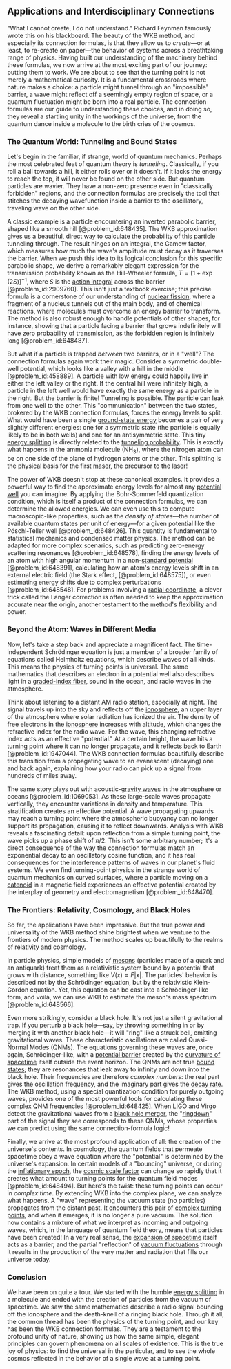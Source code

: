 ## Applications and Interdisciplinary Connections

"What I cannot create, I do not understand." Richard Feynman famously wrote this on his blackboard. The beauty of the WKB method, and especially its connection formulas, is that they allow us to *create*—or at least, to re-create on paper—the behavior of systems across a breathtaking range of physics. Having built our understanding of the machinery behind these formulas, we now arrive at the most exciting part of our journey: putting them to work. We are about to see that the turning point is not merely a mathematical curiosity. It is a fundamental crossroads where nature makes a choice: a particle might tunnel through an "impossible" barrier, a wave might reflect off a seemingly empty region of space, or a quantum fluctuation might be born into a real particle. The connection formulas are our guide to understanding these choices, and in doing so, they reveal a startling unity in the workings of the universe, from the quantum dance inside a molecule to the birth cries of the cosmos.

### The Quantum World: Tunneling and Bound States

Let's begin in the familiar, if strange, world of quantum mechanics. Perhaps the most celebrated feat of quantum theory is *tunneling*. Classically, if you roll a ball towards a hill, it either rolls over or it doesn't. If it lacks the energy to reach the top, it will never be found on the other side. But quantum particles are wavier. They have a non-zero presence even in "classically forbidden" regions, and the connection formulas are precisely the tool that stitches the decaying wavefunction inside a barrier to the oscillatory, traveling wave on the other side.

A classic example is a particle encountering an inverted parabolic barrier, shaped like a smooth hill [@problem_id:648435]. The WKB approximation gives us a beautiful, direct way to calculate the probability of this particle tunneling through. The result hinges on an integral, the Gamow factor, which measures how much the wave's amplitude must decay as it traverses the barrier. When we push this idea to its logical conclusion for this specific parabolic shape, we derive a remarkably elegant expression for the transmission probability known as the Hill-Wheeler formula, $T=[1+\exp(2S)]^{-1}$, where $S$ is the [action integral](@article_id:156269) across the barrier [@problem_id:2909760]. This isn't just a textbook exercise; this precise formula is a cornerstone of our understanding of [nuclear fission](@article_id:144742), where a fragment of a nucleus tunnels out of the main body, and of chemical reactions, where molecules must overcome an energy barrier to transform. The method is also robust enough to handle potentials of other shapes, for instance, showing that a particle facing a barrier that grows indefinitely will have zero probability of transmission, as the forbidden region is infinitely long [@problem_id:648487].

But what if a particle is trapped *between* two barriers, or in a "well"? The connection formulas again work their magic. Consider a symmetric double-well potential, which looks like a valley with a hill in the middle [@problem_id:458889]. A particle with low energy could happily live in either the left valley or the right. If the central hill were infinitely high, a particle in the left well would have exactly the same energy as a particle in the right. But the barrier is finite! Tunneling is possible. The particle can leak from one well to the other. This "communication" between the two states, brokered by the WKB connection formulas, forces the energy levels to split. What would have been a single [ground-state energy](@article_id:263210) becomes a pair of very slightly different energies: one for a symmetric state (the particle is equally likely to be in both wells) and one for an antisymmetric state. This tiny [energy splitting](@article_id:192684) is directly related to the [tunneling probability](@article_id:149842). This is exactly what happens in the ammonia molecule ($\text{NH}_3$), where the nitrogen atom can be on one side of the plane of hydrogen atoms or the other. This splitting is the physical basis for the first [maser](@article_id:194857), the precursor to the laser!

The power of WKB doesn't stop at these canonical examples. It provides a powerful way to find the approximate energy levels for almost any [potential well](@article_id:151646) you can imagine. By applying the Bohr-Sommerfeld quantization condition, which is itself a product of the connection formulas, we can determine the allowed energies. We can even use this to compute macroscopic-like properties, such as the *density of states*—the number of available quantum states per unit of energy—for a given potential like the Pöschl-Teller well [@problem_id:648426]. This quantity is fundamental to statistical mechanics and condensed matter physics. The method can be adapted for more complex scenarios, such as predicting zero-energy scattering resonances [@problem_id:648578], finding the energy levels of an atom with high angular momentum in a non-[standard potential](@article_id:154321) [@problem_id:648391], calculating how an atom's energy levels shift in an external electric field (the Stark effect, [@problem_id:648575]), or even estimating energy shifts due to complex perturbations [@problem_id:648548]. For problems involving a [radial coordinate](@article_id:164692), a clever trick called the Langer correction is often needed to keep the approximation accurate near the origin, another testament to the method's flexibility and power.

### Beyond the Atom: Waves in Different Media

Now, let's take a step back and appreciate a magnificent fact. The time-independent Schrödinger equation is just a member of a broader family of equations called Helmholtz equations, which describe waves of all kinds. This means the physics of turning points is universal. The same mathematics that describes an electron in a potential well also describes light in a [graded-index fiber](@article_id:173050), sound in the ocean, and radio waves in the atmosphere.

Think about listening to a distant AM radio station, especially at night. The signal travels up into the sky and reflects off the [ionosphere](@article_id:261575), an upper layer of the atmosphere where solar radiation has ionized the air. The density of free electrons in the [ionosphere](@article_id:261575) increases with altitude, which changes the refractive index for the radio wave. For the wave, this changing refractive index acts as an effective "potential." At a certain height, the wave hits a turning point where it can no longer propagate, and it reflects back to Earth [@problem_id:1947044]. The WKB connection formulas beautifully describe this transition from a propagating wave to an evanescent (decaying) one and back again, explaining how your radio can pick up a signal from hundreds of miles away.

The same story plays out with acoustic-[gravity waves](@article_id:184702) in the atmosphere or oceans [@problem_id:1069053]. As these large-scale waves propagate vertically, they encounter variations in density and temperature. This stratification creates an effective potential. A wave propagating upwards may reach a turning point where the atmospheric buoyancy can no longer support its propagation, causing it to reflect downwards. Analysis with WKB reveals a fascinating detail: upon reflection from a simple turning point, the wave picks up a phase shift of $\pi/2$. This isn't some arbitrary number; it's a direct consequence of the way the connection formulas match an exponential decay to an oscillatory cosine function, and it has real consequences for the interference patterns of waves in our planet's fluid systems. We even find turning-point physics in the strange world of quantum mechanics on curved surfaces, where a particle moving on a [catenoid](@article_id:271133) in a magnetic field experiences an effective potential created by the interplay of geometry and electromagnetism [@problem_id:648470].

### The Frontiers: Relativity, Cosmology, and Black Holes

So far, the applications have been impressive. But the true power and universality of the WKB method shine brightest when we venture to the frontiers of modern physics. The method scales up beautifully to the realms of relativity and cosmology.

In particle physics, simple models of [mesons](@article_id:184041) (particles made of a quark and an antiquark) treat them as a relativistic system bound by a potential that grows with distance, something like $V(x) = F|x|$. The particles' behavior is described not by the Schrödinger equation, but by the relativistic Klein-Gordon equation. Yet, this equation can be cast into a Schrödinger-like form, and voilà, we can use WKB to estimate the meson's mass spectrum [@problem_id:648566].

Even more strikingly, consider a black hole. It's not just a silent gravitational trap. If you perturb a black hole—say, by throwing something in or by merging it with another black hole—it will "ring" like a struck bell, emitting gravitational waves. These characteristic oscillations are called Quasi-Normal Modes (QNMs). The equations governing these waves are, once again, Schrödinger-like, with a [potential barrier](@article_id:147101) created by the [curvature of spacetime](@article_id:188986) itself outside the event horizon. The QNMs are not true [bound states](@article_id:136008); they are resonances that leak away to infinity and down into the black hole. Their frequencies are therefore *complex numbers*: the real part gives the oscillation frequency, and the imaginary part gives the [decay rate](@article_id:156036). The WKB method, using a special quantization condition for purely outgoing waves, provides one of the most powerful tools for calculating these complex QNM frequencies [@problem_id:648425]. When LIGO and Virgo detect the gravitational waves from a [black hole merger](@article_id:146154), the "[ringdown](@article_id:261011)" part of the signal they see corresponds to these QNMs, whose properties we can predict using the same connection-formula logic!

Finally, we arrive at the most profound application of all: the creation of the universe's contents. In cosmology, the quantum fields that permeate spacetime obey a wave equation where the "potential" is determined by the universe's expansion. In certain models of a "bouncing" universe, or during the [inflationary epoch](@article_id:161148), the [cosmic scale factor](@article_id:161356) can change so rapidly that it creates what amount to turning points for the quantum field modes [@problem_id:648494]. But here's the twist: these turning points can occur in *complex time*. By extending WKB into the complex plane, we can analyze what happens. A "wave" representing the vacuum state (no particles) propagates from the distant past. It encounters this pair of [complex turning points](@article_id:180007), and when it emerges, it is no longer a pure vacuum. The solution now contains a mixture of what we interpret as incoming and outgoing waves, which, in the language of quantum field theory, means that particles have been created! In a very real sense, the [expansion of spacetime](@article_id:160633) itself acts as a barrier, and the partial "reflection" of [vacuum fluctuations](@article_id:154395) through it results in the production of the very matter and radiation that fills our universe today.

### Conclusion

We have been on quite a tour. We started with the humble [energy splitting](@article_id:192684) in a molecule and ended with the creation of particles from the vacuum of spacetime. We saw the same mathematics describe a radio signal bouncing off the ionosphere and the death-knell of a ringing black hole. Through it all, the common thread has been the physics of the turning point, and our key has been the WKB connection formulas. They are a testament to the profound unity of nature, showing us how the same simple, elegant principles can govern phenomena on all scales of existence. This is the true joy of physics: to find the universal in the particular, and to see the whole cosmos reflected in the behavior of a single wave at a turning point.